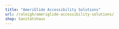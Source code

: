 ```yaml
---
title: "AmeriGlide Accessibility Solutions"
url: /raleigh/ameriglide-accessibility-solutions/
shop: Sanitätshaus
---
```

